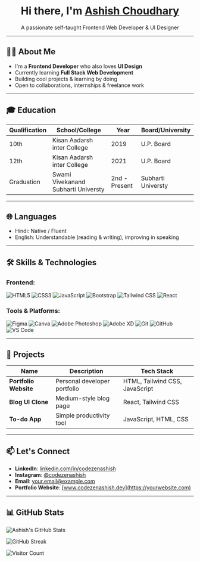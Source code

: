 <h1 align="center">Hi there, I'm <a href="https://www.linkedin.com/in/ashish-chaudhary-625b00342/">Ashish Choudhary</a></h1>
<p align="center">
  A passionate self-taught Frontend Web Developer & UI Designer
</p>

---

## 🧑‍💻 About Me

- I'm a **Frontend Developer** who also loves **UI Design**
- Currently learning **Full Stack Web Development**
- Building cool projects & learning by doing
- Open to collaborations, internships & freelance work



---

## 🎓 Education

| Qualification | School/College | Year | Board/University |
|---------------|----------------|------|------------------|
| 10th | Kisan Aadarsh inter College | 2019 | U.P. Board |
| 12th | Kisan Aadarsh inter College | 2021 | U.P. Board |
| Graduation | Swami Vivekanand Subharti Universty | 2nd - Present | Subharti Universty |

---

## 🌐 Languages

- Hindi: Native / Fluent
- English: Understandable (reading & writing), improving in speaking


---

## 🛠️ Skills & Technologies

### Frontend:
![HTML5](https://img.shields.io/badge/HTML5-e34c26?style=flat-square&logo=html5&logoColor=white)
![CSS3](https://img.shields.io/badge/CSS3-1572b6?style=flat-square&logo=css3&logoColor=white)
![JavaScript](https://img.shields.io/badge/JavaScript-F7DF1E?style=flat-square&logo=javascript&logoColor=black)
![Bootstrap](https://img.shields.io/badge/Bootstrap-7952B3?style=flat-square&logo=bootstrap&logoColor=white)
![Tailwind CSS](https://img.shields.io/badge/TailwindCSS-38b2ac?style=flat-square&logo=tailwind-css&logoColor=white)
![React](https://img.shields.io/badge/React-61dafb?style=flat-square&logo=react&logoColor=black)

### Tools & Platforms:
![Figma](https://img.shields.io/badge/Figma-F24E1E?style=flat-square&logo=figma&logoColor=white)
![Canva](https://img.shields.io/badge/Canva-00C4CC?style=flat-square&logo=canva&logoColor=white)
![Adobe Photoshop](https://img.shields.io/badge/Photoshop-31A8FF?style=flat-square&logo=adobe-photoshop&logoColor=white)
![Adobe XD](https://img.shields.io/badge/AdobeXD-FF61F6?style=flat-square&logo=adobe-xd&logoColor=white)
![Git](https://img.shields.io/badge/Git-F05032?style=flat-square&logo=git&logoColor=white)
![GitHub](https://img.shields.io/badge/GitHub-181717?style=flat-square&logo=github&logoColor=white)
![VS Code](https://img.shields.io/badge/VS%20Code-0078d7?style=flat-square&logo=visual-studio-code&logoColor=white)

---

## 🧩 Projects

| Name | Description | Tech Stack |
|------|-------------|------------|
| **Portfolio Website** | Personal developer portfolio | HTML, Tailwind CSS, JavaScript |
| **Blog UI Clone** | Medium-style blog page | React, Tailwind CSS |
| **To-do App** | Simple productivity tool | JavaScript, HTML, CSS |

---

## 📫 Let's Connect

- **LinkedIn**: [linkedin.com/in/codezenashish](https://linkedin.com/in/codezenashish)
- **Instagram**: [@codezenashish](https://instagram.com/codezenashish)
- **Email**: your.email@example.com
- **Portfolio Website**: [www.codezenashish.dev](https://yourwebsite.com)

---

## 📊 GitHub Stats

![Ashish's GitHub Stats](https://github-readme-stats.vercel.app/api?username=codezenashish&show_icons=true&theme=radical)

![GitHub Streak](https://streak-stats.demolab.com?user=codezenashish&theme=radical&hide_border=false)

![Visitor Count](https://komarev.com/ghpvc/?username=codezenashish&label=Profile%20Views&color=0e75b6&style=flat)
